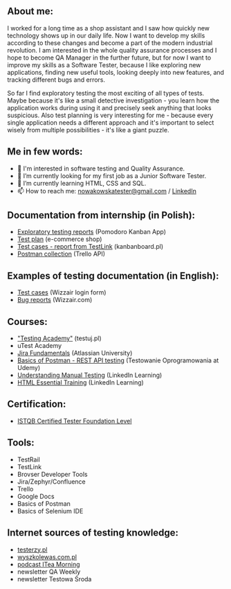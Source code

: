 ## About me:

I worked for a long time as a shop assistant and I saw how quickly new technology shows up in our daily life. Now I want to develop my skills according to these changes and become a part of the modern industrial revolution. I am interested in the whole quality assurance processes and I hope to become QA Manager in the further future, but for now I want to improve my skills as a Software Tester, because I like exploring new applications, finding new useful tools, looking deeply into new features, and tracking different bugs and errors.

So far I find exploratory testing the most exciting of all types of tests. Maybe because it's like a small detective investigation - you learn how the application works during using it and precisely seek anything that looks suspicious. Also test planning is very interesting for me - because every single application needs a different approach and it's important to select wisely from multiple possibilities - it's like a giant puzzle.

## Me in few words:

- 👀 I'm interested in software testing and Quality Assurance.
- 🔭 I’m currently looking for my first job as a Junior Software Tester.
- 🌱 I’m currently learning HTML, CSS and SQL.
- 📫 How to reach me: <nowakowskatester@gmail.com> / [LinkedIn](www.linkedin.com/in/katarzyna-nowakowska-tester)

## Documentation from internship (in Polish):

- [Exploratory testing reports](https://drive.google.com/file/d/1A40AIjZkBfdgW-2TYGThK9lU2fvFytbE/view?usp=sharing) (Pomodoro Kanban App)
- [Test plan](https://drive.google.com/file/d/1e-AbD8jPzixxP9r6WcA4yTtFh_5OEjGJ/view?usp=sharing) (e-commerce shop)
- [Test cases - report from TestLink](https://drive.google.com/file/d/1m0ZSfyPzbQhwd3sFWU-ZX0h6nR869ovC/view?usp=sharing) (kanbanboard.pl)
- [Postman collection](https://www.getpostman.com/collections/c2a894ac880ba9b20ec3) (Trello API)

## Examples of testing documentation (in English):

- [Test cases](https://docs.google.com/document/d/1Xoc-fJN9dAnUPkeIqER-VEjc6QXvchfR7nRmT5NYs2w/edit?usp=sharing) (Wizzair login form)
- [Bug reports](https://docs.google.com/spreadsheets/d/1ucorhhPfRCYF9oB9YijbKwxO6y_Jn9aiHmaoKyKWEKU/edit?usp=sharing) (Wizzair.com)

## Courses:
- ["Testing Academy"](https://drive.google.com/file/d/1glzzFNjaLdp6vjoIpe71zp43yBGh78FB/view?usp=sharing) (testuj.pl)
- uTest Academy
- [Jira Fundamentals](https://university.atlassian.com/student/award/a2wNGAeUqaUMDB42efzHcFG2) (Atlassian University)
- [Basics of Postman - REST API testing](https://photos.google.com/share/AF1QipPwJhenSgc0l16zZfUZww8CXI0ak1GimWaweDZeefzsza-wt1ku87OjX5uzW2Tt9A?key=UVN4MzJqLXQyWE5VVzhMNHFlby1Rb1VVc2hOemNR) (Testowanie Oprogramowania at Udemy)
- [Understanding Manual Testing](https://www.linkedin.com/learning/certificates/8c92ae2029e44ce6d8b29eee50eed3de51b48c9e3ddad6e01f6136623377878c) (LinkedIn Learning)
- [HTML Essential Training](https://www.linkedin.com/learning/certificates/b12054865044e13ba86565d60d42eff0e9cfb0cc3efc758b52fb595c8018d815) (LinkedIn Learning)

## Certification:
- [ISTQB Certified Tester Foundation Level](https://drive.google.com/file/d/1RwOvixMgqP33Mn-DwHLCu03EVFAVnLCl/view?usp=sharing)

## Tools:
- TestRail
- TestLink
- Brovser Developer Tools
- Jira/Zephyr/Confluence
- Trello
- Google Docs
- Basics of Postman
- Basics of Selenium IDE

## Internet sources of testing knowledge:
- [testerzy.pl](https://testerzy.pl/)
- [wyszkolewas.com.pl](https://www.wyszkolewas.com.pl/)
- [podcast ITea Morning](https://www.youtube.com/c/ITeaMorning/videos)
- newsletter QA Weekly
- newsletter Testowa Środa
